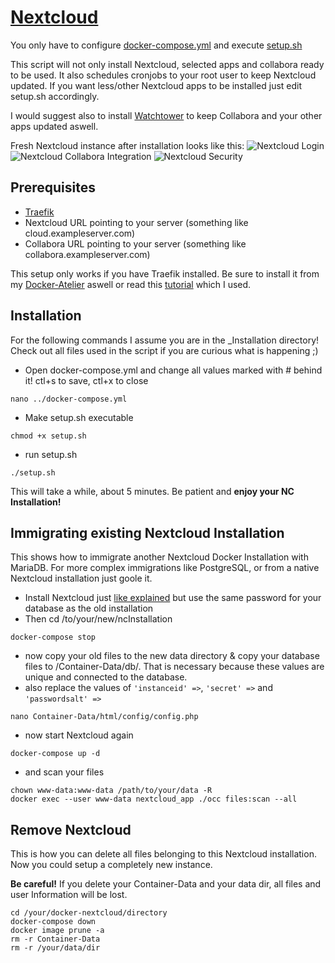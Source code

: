 # [Nextcloud](https://github.com/nextcloud/docker)

You only have to configure [docker-compose.yml](https://github.com/Sim0nW0lf/Docker-Atelier/blob/7cdbfbeec14a4bca7738bd81aca236412a9e7493/Nextcloud/docker-compose.yml) and execute [setup.sh](https://github.com/Sim0nW0lf/Docker-Atelier/blob/7cdbfbeec14a4bca7738bd81aca236412a9e7493/Nextcloud/_Installation/setup.sh)

This script will not only install Nextcloud, selected apps and collabora ready to be used.
It also schedules cronjobs to your root user to keep Nextcloud updated.
If you want less/other Nextcloud apps to be installed just edit setup.sh accordingly.

I would suggest also to install [Watchtower](https://github.com/Sim0nW0lf/Docker-Atelier/tree/master/Watchtower) to keep Collabora and your other apps updated aswell.

Fresh Nextcloud instance after installation looks like this:
![Nextcloud Login](https://user-images.githubusercontent.com/31454341/130644123-640b51bd-5a0b-4e18-9575-bb4079277b14.jpg)
![Nextcloud Collabora Integration](https://user-images.githubusercontent.com/31454341/130644941-8383294c-7009-4aff-93fa-771ec0cf051e.png)
![Nextcloud Security](https://user-images.githubusercontent.com/31454341/130649437-075a4c08-b80d-4c77-af15-afc3617d913d.png)


## Prerequisites

* [Traefik](https://github.com/Sim0nW0lf/Docker-Atelier/tree/master/2.%20Traefik)
* Nextcloud URL pointing to your server (something like cloud.exampleserver.com)
* Collabora URL pointing to your server (something like collabora.exampleserver.com)

This setup only works if you have Traefik installed.
Be sure to install it from my [Docker-Atelier](https://github.com/Sim0nW0lf/Docker-Atelier) aswell or read this [tutorial](https://goneuland.de/traefik-v2-reverse-proxy-fuer-docker-unter-debian-10-einrichten/) which I used.

## Installation

For the following commands I assume you are in the _Installation directory!
Check out all files used in the script if you are curious what is happening ;)

* Open docker-compose.yml and change all values marked with # behind it! ctl+s to save, ctl+x to close
```
nano ../docker-compose.yml
```

* Make setup.sh executable
```
chmod +x setup.sh
```

* run setup.sh
```
./setup.sh
```

This will take a while, about 5 minutes.
Be patient and **enjoy your NC Installation!**

## Immigrating existing Nextcloud Installation

This shows how to immigrate another Nextcloud Docker Installation with MariaDB.
For more complex immigrations like PostgreSQL, or from a native Nextcloud installation just goole it.

* Install Nextcloud just [like explained](https://github.com/Sim0nW0lf/Docker-Atelier/tree/master/Nextcloud/_Installation#installation) but use the same password for your database as the old installation
* Then cd /to/your/new/ncInstallation
```
docker-compose stop
```
* now copy your old files to the new data directory & copy your database files to /Container-Data/db/. That is necessary because these values are unique and connected to the database.
* also replace the values of `'instanceid' =>`, `'secret' =>` and `'passwordsalt' =>`
```
nano Container-Data/html/config/config.php
```
* now start Nextcloud again
```
docker-compose up -d
```
* and scan your files
```
chown www-data:www-data /path/to/your/data -R
docker exec --user www-data nextcloud_app ./occ files:scan --all
```

## Remove Nextcloud

This is how you can delete all files belonging to this Nextcloud installation.
Now you could setup a completely new instance.

**Be careful!** If you delete your Container-Data and your data dir, all files and user Information will be lost.
```
cd /your/docker-nextcloud/directory
docker-compose down
docker image prune -a
rm -r Container-Data
rm -r /your/data/dir
```
